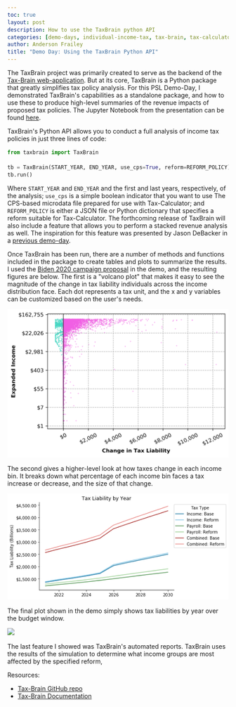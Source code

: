 ```yaml
---
toc: true
layout: post
description: How to use the TaxBrain python API
categories: [demo-days, individual-income-tax, tax-brain, tax-calculator]
author: Anderson Frailey
title: "Demo Day: Using the TaxBrain Python API"
---
```


The TaxBrain project was primarily created to serve as the backend of the
[Tax-Brain web-application](https://www.compute.studio/PSLmodels/Tax-Brain/).
But at its core, TaxBrain is a Python package that greatly simplifies tax policy
analysis. For this PSL Demo-Day, I demonstrated TaxBrain's capabilities as a
standalone package, and how to use these to produce high-level summaries of the
revenue impacts of proposed tax policies. The Jupyter Notebook from the presentation
can be found [here]().

TaxBrain's Python API allows you to conduct a full analysis of income tax policies
in just three lines of code:

```python
from taxbrain import TaxBrain

tb = TaxBrain(START_YEAR, END_YEAR, use_cps=True, reform=REFORM_POLICY)
tb.run()
```

Where `START_YEAR` and `END_YEAR` and the first and last years, respectively,
of the analysis; `use_cps` is a simple boolean indicator that you want to use
The CPS-based microdata file prepared for use with Tax-Calculator; and `REFORM_POLICY`
is either a JSON file or Python dictionary that specifies a reform suitable for
Tax-Calculator. The forthcoming release of TaxBrain will also include a feature
that allows you to perform a stacked revenue analysis as well. The inspiration
for this feature was presented by Jason DeBacker in a [previous demo-day](http://blog.pslmodels.org/demo-day-11-stacked-revenue-estimates).

Once TaxBrain has been run, there are a number of methods and functions included
in the package to create tables and plots to summarize the results. I used the
[Biden 2020 campaign proposal](https://github.com/PSLmodels/examples/blob/main/psl_examples/taxcalc/Biden2020.json)
in the demo, and the resulting figures are below. The first is a "volcano
plot" that makes it easy to see the magnitude of the change in tax liability
individuals across the income distribution face. Each dot represents a tax unit,
and the x and y variables can be customized based on the user's needs.

![](../images/biden_volcano.png)

The second gives a higher-level look at how taxes change in each income bin. It
breaks down what percentage of each income bin faces a tax increase or decrease,
and the size of that change.

![](../images/biden_revenue.png)

The final plot shown in the demo simply shows tax liabilities by year over the
budget window.

![](../images/biden_diff_fig.png)

The last feature I showed was TaxBrain's automated reports. TaxBrain uses the
results of the simulation to determine what income groups are most affected by the
specified reform, 

Resources:
* [Tax-Brain GitHub repo](https://github.com/PSLmodels/Tax-Brain)
* [Tax-Brain Documentation](http://taxbrain.pslmodels.org/content/intro.html)